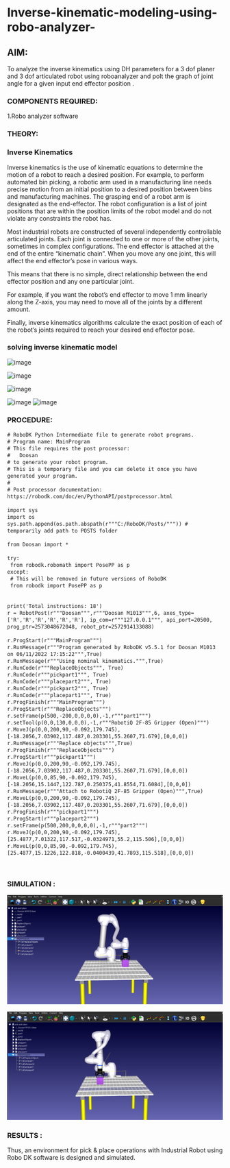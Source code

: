 # Inverse-kinematic-modeling-using-robo-analyzer-

 
## AIM: 
To analyze the inverse kinematics using DH parameters for a 3 dof planer and 3 dof articulated robot using roboanalyzer and polt the graph of joint angle for a given  input end effector position .


### COMPONENTS REQUIRED:
1.Robo analyzer software  


### THEORY: 
  
### Inverse Kinematics
 

Inverse kinematics is the use of kinematic equations to determine the motion of a robot to reach a desired position. For example, to perform automated bin picking, a robotic arm used in a manufacturing line needs precise motion from an initial position to a desired position between bins and manufacturing machines. The grasping end of a robot arm is designated as the end-effector. The robot configuration is a list of joint positions that are within the position limits of the robot model and do not violate any constraints the robot has.

 Most industrial robots are constructed of several independently controllable articulated joints. Each joint is connected to one or more of the other joints, sometimes in complex configurations. The end effector is attached at the end of the entire “kinematic chain”. When you move any one joint, this will affect the end effector’s pose in various ways.

This means that there is no simple, direct relationship between the end effector position and any one particular joint.

For example, if you want the robot’s end effector to move 1 mm linearly along the Z-axis, you may need to move all of the joints by a different amount.

Finally, inverse kinematics algorithms calculate the exact position of each of the robot’s joints required to reach your desired end effector pose.

### solving inverse kinematic model 
![image](https://user-images.githubusercontent.com/36288975/170622829-3fe97ef7-8ef1-44af-afae-b0954871aa0c.png)


![image](https://user-images.githubusercontent.com/36288975/170622902-f48fd9c7-f2ec-4fd5-904b-ea51be8298c3.png)

![image](https://user-images.githubusercontent.com/36288975/170622934-a3fd7f77-7eb2-4408-b66d-d6e3adbd1f99.png)

![image](https://user-images.githubusercontent.com/36288975/170622982-9c4d8b23-1563-4e17-9616-87bcc4f4501d.png)
![image](https://user-images.githubusercontent.com/36288975/170623020-f27efc12-bb58-4f62-840d-af544ac6689e.png)

### PROCEDURE:
```
# RoboDK Python Intermediate file to generate robot programs.
# Program name: MainProgram
# This file requires the post processor: 
#   Doosan
# to generate your robot program.
# This is a temporary file and you can delete it once you have generated your program.
# 
# Post processor documentation: https://robodk.com/doc/en/PythonAPI/postprocessor.html

import sys
import os
sys.path.append(os.path.abspath(r"""C:/RoboDK/Posts/""")) # temporarily add path to POSTS folder

from Doosan import *

try:
 from robodk.robomath import PosePP as p
except:
 # This will be removed in future versions of RoboDK
 from robodk import PosePP as p


print('Total instructions: 18')
r = RobotPost(r"""Doosan""",r"""Doosan M1013""",6, axes_type=['R','R','R','R','R','R'], ip_com=r"""127.0.0.1""", api_port=20500, prog_ptr=2573048672048, robot_ptr=2572914133088)

r.ProgStart(r"""MainProgram""")
r.RunMessage(r"""Program generated by RoboDK v5.5.1 for Doosan M1013 on 06/11/2022 17:15:22""",True)
r.RunMessage(r"""Using nominal kinematics.""",True)
r.RunCode(r"""ReplaceObjects""", True)
r.RunCode(r"""pickpart1""", True)
r.RunCode(r"""placepart2""", True)
r.RunCode(r"""pickpart2""", True)
r.RunCode(r"""placepart1""", True)
r.ProgFinish(r"""MainProgram""")
r.ProgStart(r"""ReplaceObjects""")
r.setFrame(p(500,-200,0,0,0,0),-1,r"""part1""")
r.setTool(p(0,0,130,0,0,0),-1,r"""RobotiQ 2F-85 Gripper (Open)""")
r.MoveJ(p(0,0,200,90,-0.092,179.745),[-18.2056,7.03902,117.487,0.203301,55.2607,71.679],[0,0,0])
r.RunMessage(r"""Replace objects""",True)
r.ProgFinish(r"""ReplaceObjects""")
r.ProgStart(r"""pickpart1""")
r.MoveJ(p(0,0,200,90,-0.092,179.745),[-18.2056,7.03902,117.487,0.203301,55.2607,71.679],[0,0,0])
r.MoveL(p(0,0,85,90,-0.092,179.745),[-18.2056,15.1447,122.787,0.250375,41.8554,71.6084],[0,0,0])
r.RunMessage(r"""Attach to RobotiQ 2F-85 Gripper (Open)""",True)
r.MoveL(p(0,0,200,90,-0.092,179.745),[-18.2056,7.03902,117.487,0.203301,55.2607,71.679],[0,0,0])
r.ProgFinish(r"""pickpart1""")
r.ProgStart(r"""placepart2""")
r.setFrame(p(500,200,0,0,0,0),-1,r"""part2""")
r.MoveJ(p(0,0,200,90,-0.092,179.745),[25.4877,7.01322,117.517,-0.0324971,55.2,115.506],[0,0,0])
r.MoveL(p(0,0,85,90,-0.092,179.745),[25.4877,15.1226,122.818,-0.0400439,41.7893,115.518],[0,0,0])



```



### SIMULATION :
![output](1.png)

![output](2.png)

 
 
### RESULTS :  
Thus, an environment for pick & place operations with Industrial Robot using Robo DK software is designed and simulated.